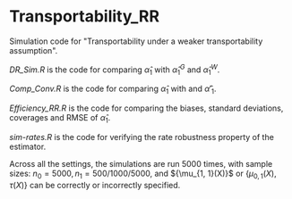 # Transportability_RR

Simulation code for "Transportability under a weaker transportability assumption".

_DR_Sim.R_ is the code for comparing $\widehat \alpha_1$ with $\widehat \alpha_1^G$ and $\widehat \alpha_1^W$.

_Comp_Conv.R_ is the code for comparing $\widehat \alpha_1$ with and $\widehat \alpha'_1$.

_Efficiency_RR.R_ is the code for comparing the biases, standard deviations, coverages and RMSE of $\widehat \alpha_1$.

_sim-rates.R_ is the code for verifying the rate robustness property of the estimator. 

Across all the settings, the simulations are run 5000 times, with sample sizes: $n_0=5000, n_1=500/1000/5000$, and ${\mu_{1, 1}(X)\}$ or $\{\mu_{0, 1}(X), \tau(X)\}$ can be correctly or incorrectly specified.
